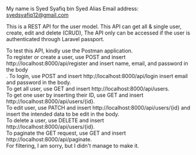 My name is Syed Syafiq bin Syed Alias
Email address: syedsyafiq12@gmail.com

This is a REST API for the user model. This API can get all & single user, create, edit and delete (CRUD),
The API only can be accessed if the user is authenticated through Laravel passport.

To test this API, kindly use the Postman application.<br />
To register or create a user, use POST and insert http://localhost:8000/api/register and insert name, email, and password in the body<br />.
To login, use POST and insert http://localhost:8000/api/login insert email and password in the body.<br />
To get all user, use GET and insert http://localhost:8000/api/users.<br />
To get one user by inserting their ID, use GET and insert http://localhost:8000/api/users/{id}.<br />
To edit user, use PATCH and insert http://localhost:8000/api/users/{id} and insert the intended data to be edit in the body.<br />
To delete a user, use DELETE and insert http://localhost:8000/api/users/{id}.<br />
To paginate the GET request, use GET and insert http://localhost:8000/api/paginate.<br />
For filtering, I am sorry, but I didn't manage to make it.
